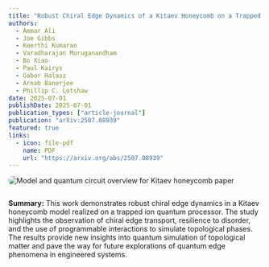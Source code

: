 ```yaml
---
title: "Robust Chiral Edge Dynamics of a Kitaev Honeycomb on a Trapped Ion Processor"
authors:
  - Ammar Ali
  - Joe Gibbs
  - Keerthi Kumaran
  - Varadharajan Muruganandham
  - Bo Xiao
  - Paul Kairys
  - Gabor Halasz
  - Arnab Banerjee
  - Phillip C. Lotshaw
date: 2025-07-01
publishDate: 2025-07-01
publication_types: ["article-journal"]
publication: "arXiv:2507.08939"
featured: true
links:
  - icon: file-pdf
    name: PDF
    url: "https://arxiv.org/abs/2507.08939"
---
```

<img src="/uploads/kitaev-overview.png" alt="Model and quantum circuit overview for Kitaev honeycomb paper" style="max-width: 600px; border-radius: 8px; margin-bottom: 1em;" />

**Summary:**
This work demonstrates robust chiral edge dynamics in a Kitaev honeycomb model realized on a trapped ion quantum processor. The study highlights the observation of chiral edge transport, resilience to disorder, and the use of programmable interactions to simulate topological phases. The results provide new insights into quantum simulation of topological matter and pave the way for future explorations of quantum edge phenomena in engineered systems.

